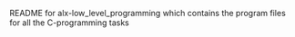 README for alx-low_level_programming which contains the program files for all the C-programming tasks
